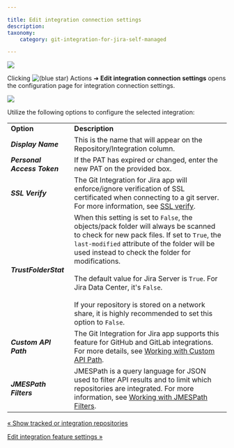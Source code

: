 ```yaml
---

title: Edit integration connection settings
description:
taxonomy:
    category: git-integration-for-jira-self-managed

---
```

![](https://bigbrassband.atlassian.net/wiki/download/thumbnails/1930397536/gitcfg-actions-edit-repo-conn-cfg.png?version=1&modificationDate=1630642845462&cacheVersion=1&api=v2&width=680&height=213)

Clicking ![(blue star)](/wiki/s/-1639011364/6452/8b4898d3c114827e64ec143b4fa79bb76a6cfa5b/_/images/icons/emoticons/star_blue.png) Actions ➜ **Edit integration connection settings** opens the configuration page for integration connection settings.

![](https://bigbrassband.atlassian.net/wiki/download/thumbnails/1930397536/gitserver-edit-integration-conn-cfg.png?version=1&modificationDate=1630642844991&cacheVersion=1&api=v2&width=680&height=514)

Utilize the following options to configure the selected integration:

|     |     |
| --- | --- |
| **Option** | **Description** |
| _**Display Name**_ | This is the name that will appear on the Repository/Integration column. |
| _**Personal Access Token**_ | If the PAT has expired or changed, enter the new PAT on the provided box. |
| _**SSL Verify**_ | The Git Integration for Jira app will enforce/ignore verification of SSL certificated when connecting to a git server. For more information, see [SSL verify](/git-integration-for-jira-self-managed/SSL-verify). |
| _**TrustFolderStat**_ | When this setting is set to `False`, the objects/pack folder will always be scanned to check for new pack files. If set to `True`, the `last-modified` attribute of the folder will be used instead to check the folder for modifications.<br><br>The default value for Jira Server is `True`. For Jira Data Center, it's `False`.<br><br>If your repository is stored on a network share, it is highly recommended to set this option to `False`. |
| _**Custom API Path**_ | The Git Integration for Jira app supports this feature for GitHub and GitLab integrations. For more details, see [Working with Custom API Path](https://bigbrassband.atlassian.net/wiki/spaces/GIJDC/pages/135331922/Working+with+Custom+API+Path). |
| _**JMESPath Filters**_ | JMESPath is a query language for JSON used to filter API results and to limit which repositories are integrated. For more information, see [Working with JMESPath Filters](/wiki/spaces/GIJDC/pages/135430238/Working+with+JMESPath+Filters). |

[« Show tracked or integration repositories](/wiki/spaces/GIJDC/pages/1930397507/Show+tracked+or+integration+repositories)

[Edit integration feature settings »](/wiki/spaces/GIJDC/pages/1930397576/Edit+integration+feature+settings)

